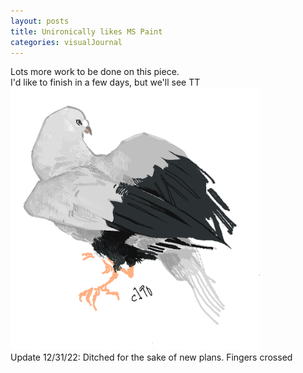 ```yaml
---
layout: posts
title: Unironically likes MS Paint
categories: visualJournal
---
```

Lots more work to be done on this piece.
<br>I'd like to finish in a few days, but we'll see TT<br>
<img src="/images/for-posts/bird_test_mspaint.png" width="400px">
<br>Update 12/31/22: Ditched for the sake of new plans. Fingers crossed